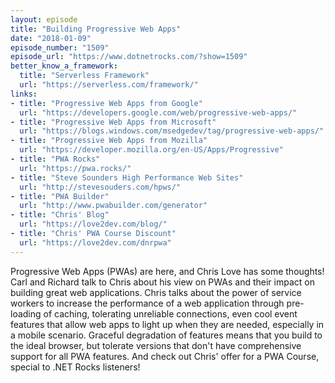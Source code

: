 ```yaml
---
layout: episode
title: "Building Progressive Web Apps"
date: "2018-01-09"
episode_number: "1509"
episode_url: "https://www.dotnetrocks.com/?show=1509"
better_know_a_framework:
  title: "Serverless Framework"
  url: "https://serverless.com/framework/"
links:
- title: "Progressive Web Apps from Google"
  url: "https://developers.google.com/web/progressive-web-apps/"
- title: "Progressive Web Apps from Microsoft"
  url: "https://blogs.windows.com/msedgedev/tag/progressive-web-apps/"
- title: "Progressive Web Apps from Mozilla"
  url: "https://developer.mozilla.org/en-US/Apps/Progressive"
- title: "PWA Rocks"
  url: "https://pwa.rocks/"
- title: "Steve Sounders High Performance Web Sites"
  url: "http://stevesouders.com/hpws/"
- title: "PWA Builder"
  url: "http://www.pwabuilder.com/generator"
- title: "Chris' Blog"
  url: "https://love2dev.com/blog/"
- title: "Chris' PWA Course Discount"
  url: "https://love2dev.com/dnrpwa"
---
```


Progressive Web Apps (PWAs) are here, and Chris Love has some thoughts! Carl and Richard talk to Chris about his view on PWAs and their impact on building great web applications. Chris talks about the power of service workers to increase the performance of a web application through pre-loading of caching, tolerating unreliable connections, even cool event features that allow web apps to light up when they are needed, especially in a mobile scenario. Graceful degradation of features means that you build to the ideal browser, but tolerate versions that don't have comprehensive support for all PWA features. And check out Chris' offer for a PWA Course, special to .NET Rocks listeners!
